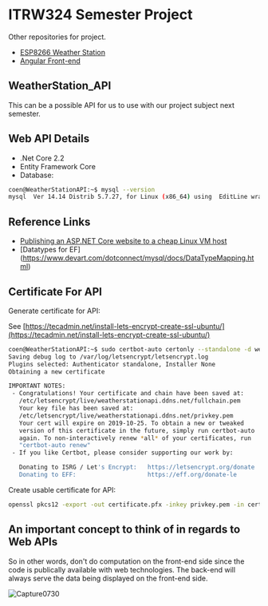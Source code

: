 # ITRW324 Semester Project
Other repositories for project.
* [ESP8266 Weather Station](https://github.com/coenraadhuman/WeatherStation_Unit)
* [Angular Front-end](https://github.com/coenraadhuman/WeatherStation_Angular)

## WeatherStation_API
This can be a possible API for us to use with our project subject next semester.

Web API Details
----------------
- .Net Core 2.2 
- Entity Framework Core
- Database:
```bash
coen@WeatherStationAPI:~$ mysql --version
mysql  Ver 14.14 Distrib 5.7.27, for Linux (x86_64) using  EditLine wrapper
```

Reference Links
---------------
* [Publishing an ASP.NET Core website to a cheap Linux VM host](https://www.hanselman.com/blog/PublishingAnASPNETCoreWebsiteToACheapLinuxVMHost.aspx)
* [Datatypes for EF] (https://www.devart.com/dotconnect/mysql/docs/DataTypeMapping.html)

Certificate For API
-------------------

Generate certificate for API:

See [https://tecadmin.net/install-lets-encrypt-create-ssl-ubuntu/](https://tecadmin.net/install-lets-encrypt-create-ssl-ubuntu/)

```bash
coen@WeatherStationAPI:~$ sudo certbot-auto certonly --standalone -d weatherstationapi.ddns.net 
Saving debug log to /var/log/letsencrypt/letsencrypt.log
Plugins selected: Authenticator standalone, Installer None
Obtaining a new certificate

IMPORTANT NOTES:
 - Congratulations! Your certificate and chain have been saved at:
   /etc/letsencrypt/live/weatherstationapi.ddns.net/fullchain.pem
   Your key file has been saved at:
   /etc/letsencrypt/live/weatherstationapi.ddns.net/privkey.pem
   Your cert will expire on 2019-10-25. To obtain a new or tweaked
   version of this certificate in the future, simply run certbot-auto
   again. To non-interactively renew *all* of your certificates, run
   "certbot-auto renew"
 - If you like Certbot, please consider supporting our work by:

   Donating to ISRG / Let's Encrypt:   https://letsencrypt.org/donate
   Donating to EFF:                    https://eff.org/donate-le
```

Create usable certificate for API:

```bash
openssl pkcs12 -export -out certificate.pfx -inkey privkey.pem -in cert.pem -certfile chain.pem
```

An important concept to think of in regards to Web APIs
-------------------------------------------------------
So in other words, don't do computation on the front-end side since the code is publically available with web technologies.
The back-end will always serve the data being displayed on the front-end side.

![Capture0730](https://user-images.githubusercontent.com/20205514/62110724-5a913f00-b2af-11e9-913d-67cae731e1e5.PNG)

